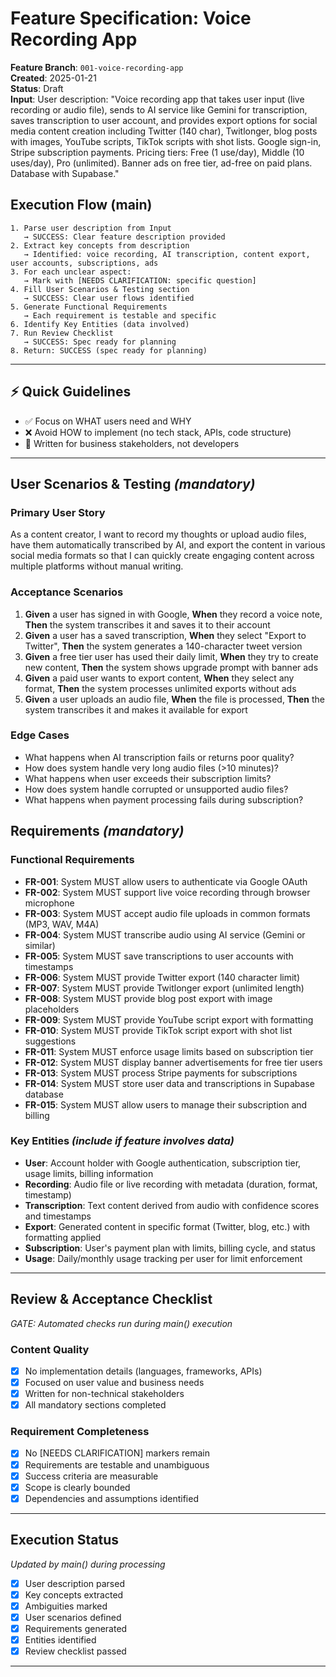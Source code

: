 # Feature Specification: Voice Recording App

**Feature Branch**: `001-voice-recording-app`  
**Created**: 2025-01-21  
**Status**: Draft  
**Input**: User description: "Voice recording app that takes user input (live recording or audio file), sends to AI service like Gemini for transcription, saves transcription to user account, and provides export options for social media content creation including Twitter (140 char), Twitlonger, blog posts with images, YouTube scripts, TikTok scripts with shot lists. Google sign-in, Stripe subscription payments. Pricing tiers: Free (1 use/day), Middle (10 uses/day), Pro (unlimited). Banner ads on free tier, ad-free on paid plans. Database with Supabase."

## Execution Flow (main)
```
1. Parse user description from Input
   → SUCCESS: Clear feature description provided
2. Extract key concepts from description
   → Identified: voice recording, AI transcription, content export, user accounts, subscriptions, ads
3. For each unclear aspect:
   → Mark with [NEEDS CLARIFICATION: specific question]
4. Fill User Scenarios & Testing section
   → SUCCESS: Clear user flows identified
5. Generate Functional Requirements
   → Each requirement is testable and specific
6. Identify Key Entities (data involved)
7. Run Review Checklist
   → SUCCESS: Spec ready for planning
8. Return: SUCCESS (spec ready for planning)
```

---

## ⚡ Quick Guidelines
- ✅ Focus on WHAT users need and WHY
- ❌ Avoid HOW to implement (no tech stack, APIs, code structure)
- 👥 Written for business stakeholders, not developers

---

## User Scenarios & Testing *(mandatory)*

### Primary User Story
As a content creator, I want to record my thoughts or upload audio files, have them automatically transcribed by AI, and export the content in various social media formats so that I can quickly create engaging content across multiple platforms without manual writing.

### Acceptance Scenarios
1. **Given** a user has signed in with Google, **When** they record a voice note, **Then** the system transcribes it and saves it to their account
2. **Given** a user has a saved transcription, **When** they select "Export to Twitter", **Then** the system generates a 140-character tweet version
3. **Given** a free tier user has used their daily limit, **When** they try to create new content, **Then** the system shows upgrade prompt with banner ads
4. **Given** a paid user wants to export content, **When** they select any format, **Then** the system processes unlimited exports without ads
5. **Given** a user uploads an audio file, **When** the file is processed, **Then** the system transcribes it and makes it available for export

### Edge Cases
- What happens when AI transcription fails or returns poor quality?
- How does system handle very long audio files (>10 minutes)?
- What happens when user exceeds their subscription limits?
- How does system handle corrupted or unsupported audio files?
- What happens when payment processing fails during subscription?

## Requirements *(mandatory)*

### Functional Requirements
- **FR-001**: System MUST allow users to authenticate via Google OAuth
- **FR-002**: System MUST support live voice recording through browser microphone
- **FR-003**: System MUST accept audio file uploads in common formats (MP3, WAV, M4A)
- **FR-004**: System MUST transcribe audio using AI service (Gemini or similar)
- **FR-005**: System MUST save transcriptions to user accounts with timestamps
- **FR-006**: System MUST provide Twitter export (140 character limit)
- **FR-007**: System MUST provide Twitlonger export (unlimited length)
- **FR-008**: System MUST provide blog post export with image placeholders
- **FR-009**: System MUST provide YouTube script export with formatting
- **FR-010**: System MUST provide TikTok script export with shot list suggestions
- **FR-011**: System MUST enforce usage limits based on subscription tier
- **FR-012**: System MUST display banner advertisements for free tier users
- **FR-013**: System MUST process Stripe payments for subscriptions
- **FR-014**: System MUST store user data and transcriptions in Supabase database
- **FR-015**: System MUST allow users to manage their subscription and billing

### Key Entities *(include if feature involves data)*
- **User**: Account holder with Google authentication, subscription tier, usage limits, billing information
- **Recording**: Audio file or live recording with metadata (duration, format, timestamp)
- **Transcription**: Text content derived from audio with confidence scores and timestamps
- **Export**: Generated content in specific format (Twitter, blog, etc.) with formatting applied
- **Subscription**: User's payment plan with limits, billing cycle, and status
- **Usage**: Daily/monthly usage tracking per user for limit enforcement

---

## Review & Acceptance Checklist
*GATE: Automated checks run during main() execution*

### Content Quality
- [x] No implementation details (languages, frameworks, APIs)
- [x] Focused on user value and business needs
- [x] Written for non-technical stakeholders
- [x] All mandatory sections completed

### Requirement Completeness
- [x] No [NEEDS CLARIFICATION] markers remain
- [x] Requirements are testable and unambiguous  
- [x] Success criteria are measurable
- [x] Scope is clearly bounded
- [x] Dependencies and assumptions identified

---

## Execution Status
*Updated by main() during processing*

- [x] User description parsed
- [x] Key concepts extracted
- [x] Ambiguities marked
- [x] User scenarios defined
- [x] Requirements generated
- [x] Entities identified
- [x] Review checklist passed

---

